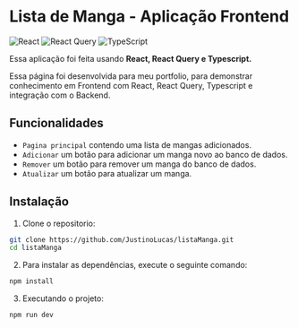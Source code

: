 # Lista de Manga - Aplicação Frontend

![React](https://img.shields.io/badge/react-%2320232a.svg?style=for-the-badge&logo=react&logoColor=%2361DAFB)
![React Query](https://img.shields.io/badge/-React%20Query-FF4154?style=for-the-badge&logo=react%20query&logoColor=white)
![TypeScript](https://img.shields.io/badge/typescript-%23007ACC.svg?style=for-the-badge&logo=typescript&logoColor=white)

Essa aplicação foi feita usando **React, React Query e Typescript.**

Essa página foi desenvolvida para meu portfolio, para demonstrar conhecimento em Frontend com React, React Query, Typescript e integração com o Backend.

## Funcionalidades

- `Pagina principal` contendo uma lista de mangas adicionados.
- `Adicionar` um botão para adicionar um manga novo ao banco de dados.
- `Remover` um botão para remover um manga do banco de dados.
- `Atualizar` um botão para atualizar um manga.

## Instalação

1. Clone o repositorio:

```bash
git clone https://github.com/JustinoLucas/listaManga.git
cd listaManga
```

2. Para instalar as dependências, execute o seguinte comando:
```bash
npm install
```

3. Executando o projeto:
```bash
npm run dev
```


